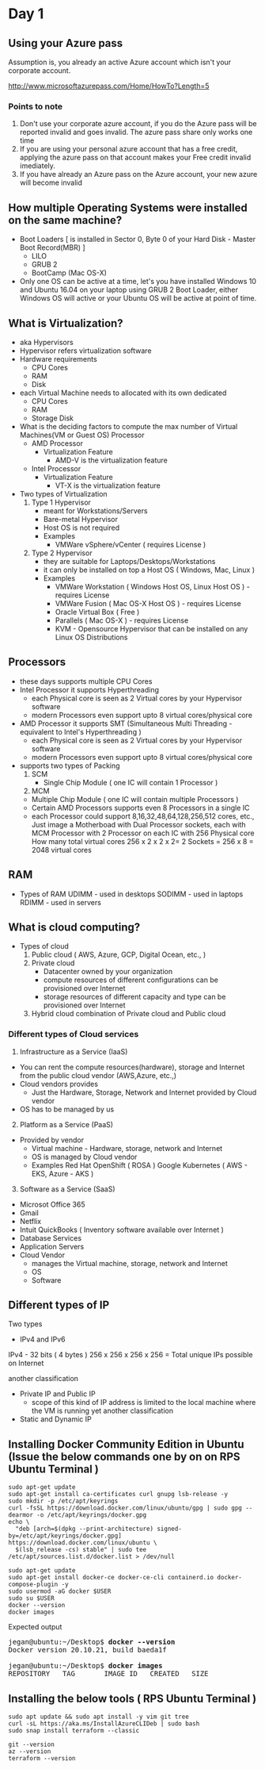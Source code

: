 # Day 1

## Using your Azure pass

Assumption is, you already an active Azure account which isn't your corporate account.

http://www.microsoftazurepass.com/Home/HowTo?Length=5

### Points to note
1. Don't use your corporate azure account, if you do the Azure pass will be reported invalid and goes invalid. The azure pass share only works one time
2. If you are using your personal azure account that has a free credit, applying the azure pass on that account makes your Free credit invalid imediately.
3. If you have already an Azure pass on the Azure account, your new azure will become invalid

## How multiple Operating Systems were installed on the same machine?
- Boot Loaders [ is installed in Sector 0, Byte 0 of your Hard Disk - Master Boot Record(MBR) ]
  - LILO
  - GRUB 2
  - BootCamp (Mac OS-X)
- Only one OS can be active at a time, let's you have installed Windows 10 and Ubuntu 16.04 on your laptop using GRUB 2 Boot Loader, either Windows OS will active or your Ubuntu OS will be active at point of time.

## What is Virtualization?
- aka Hypervisors 
- Hypervisor refers virtualization software
- Hardware requirements
  - CPU Cores
  - RAM
  - Disk
- each Virtual Machine needs to allocated with its own dedicated
  - CPU Cores
  - RAM
  - Storage Disk
- What is the deciding factors to compute the max number of Virtual Machines(VM or Guest OS)
  Processor
  - AMD Processor
    - Virtualization Feature
      - AMD-V is the virtualization feature
  - Intel Processor
    - Virtualization Feature
      - VT-X is the virtualization feature
- Two types of Virtualization
  1. Type 1 Hypervisor
     - meant for Workstations/Servers 
     - Bare-metal Hypervisor
     - Host OS is not required
     - Examples
       - VMWare vSphere/vCenter ( requires License )
  2. Type 2 Hypervisor
     - they are suitable for Laptops/Desktops/Workstations
     - it can only be installed on top a Host OS ( Windows, Mac, Linux )
     - Examples
       - VMWare Workstation ( Windows Host OS, Linux Host OS ) - requires License
       - VMWare Fusion ( Mac OS-X Host OS ) - requires License
       - Oracle Virtual Box ( Free )
       - Parallels ( Mac OS-X ) - requires License
       - KVM - Opensource Hypervisor that can be installed on any Linux OS Distributions

## Processors
- these days supports multiple CPU Cores
- Intel Processor it supports Hyperthreading
  - each Physical core is seen as 2 Virtual cores by your Hypervisor software
  - modern Processors even support upto 8 virtual cores/physical core
- AMD Processor it supports SMT (Simultaneous Multi Threading - equivalent to Intel's Hyperthreading )
  - each Physical core is seen as 2 Virtual cores by your Hypervisor software
  - modern Processors even support upto 8 virtual cores/physical core
- supports two types of Packing
  1. SCM
     - Single Chip Module ( one IC will contain 1 Processor )
  2. MCM
    - Multiple Chip Module ( one IC will contain multiple Processors )
    - Certain AMD Processors supports even 8 Processors in a single IC
    - each Processor could support 8,16,32,48,64,128,256,512 cores, etc.,
  Just image a Motherboad with Dual Processor sockets, each with MCM Processor with 2 Processor on each IC with 256 Physical core
  How many total virtual cores  256 x 2 x 2 x 2= 2 Sockets = 256 x 8 = 2048 virtual cores  

## RAM 
- Types of RAM
  UDIMM - used in desktops
  SODIMM - used in laptops
  RDIMM - used in servers
 
 ## What is cloud computing?
 - Types of cloud
   1. Public cloud ( AWS, Azure, GCP, Digital Ocean, etc., )
   2. Private cloud 
      - Datacenter owned by your organization
      - compute resources of different configurations can be provisioned over Internet
      - storage resources of different capacity and type can be provisioned over Internet
   3. Hybrid cloud
      combination of Private cloud and Public cloud
      
 ### Different types of Cloud services
 1. Infrastructure as a Service (IaaS)
 - You can rent the compute resources(hardware), storage and Internet from the public cloud vendor (AWS,Azure, etc.,)
 - Cloud vendors provides 
   - Just the Hardware, Storage, Network and Internet provided by Cloud vendor
 - OS has to be managed by us
 
 2. Platform as a Service (PaaS)
 - Provided by vendor
   - Virtual machine - Hardware, storage, network and Internet
   - OS is managed by Cloud vendor
   - Examples
     Red Hat OpenShift ( ROSA )
     Google Kubernetes ( AWS - EKS, Azure - AKS )
     
 3. Software as a Service (SaaS)
 - Microsot Office 365
 - Gmail
 - Netflix
 - Intuit QuickBooks ( Inventory software available over Internet )
 - Database Services
 - Application Servers
 - Cloud Vendor
   - manages the Virtual machine, storage, network and Internet
   - OS 
   - Software

## Different types of IP
Two types
- IPv4 and IPv6

IPv4 - 32 bits ( 4 bytes )
256 x 256 x 256 x 256 = Total unique IPs possible on Internet

another classification
- Private IP and Public IP
  - scope of this kind of IP address is limited to the local machine where the VM is running
yet another classification
- Static and Dynamic IP

## Installing Docker Community Edition in Ubuntu (Issue the below commands one by on on RPS Ubuntu Terminal )
```
sudo apt-get update
sudo apt-get install ca-certificates curl gnupg lsb-release -y
sudo mkdir -p /etc/apt/keyrings
curl -fsSL https://download.docker.com/linux/ubuntu/gpg | sudo gpg --dearmor -o /etc/apt/keyrings/docker.gpg
echo \
  "deb [arch=$(dpkg --print-architecture) signed-by=/etc/apt/keyrings/docker.gpg] https://download.docker.com/linux/ubuntu \
  $(lsb_release -cs) stable" | sudo tee /etc/apt/sources.list.d/docker.list > /dev/null

sudo apt-get update
sudo apt-get install docker-ce docker-ce-cli containerd.io docker-compose-plugin -y
sudo usermod -aG docker $USER
sudo su $USER
docker --version
docker images
```

Expected output
<pre>
jegan@ubuntu:~/Desktop$ <b>docker --version</b>
Docker version 20.10.21, build baeda1f

jegan@ubuntu:~/Desktop$ <b>docker images</b>
REPOSITORY   TAG       IMAGE ID   CREATED   SIZE
</pre>

## Installing the below tools ( RPS Ubuntu Terminal )
```
sudo apt update && sudo apt install -y vim git tree
curl -sL https://aka.ms/InstallAzureCLIDeb | sudo bash
sudo snap install terraform --classic

git --version
az --version
terraform --version
```
